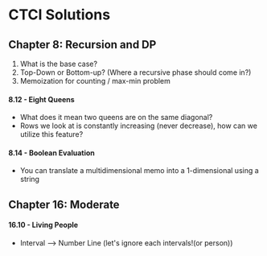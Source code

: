 # CTCI Solutions

## Chapter 8: Recursion and DP
1. What is the base case?
2. Top-Down or Bottom-up? (Where a recursive phase should come in?)
3. Memoization for counting / max-min problem

#### 8.12 - Eight Queens
* What does it mean two queens are on the same diagonal?
* Rows we look at is constantly increasing (never decrease), how can we utilize this feature?

#### 8.14 - Boolean Evaluation
* You can translate a multidimensional memo into a 1-dimensional using a string

## Chapter 16: Moderate

#### 16.10 - Living People
* Interval --> Number Line (let's ignore each intervals!(or person))

